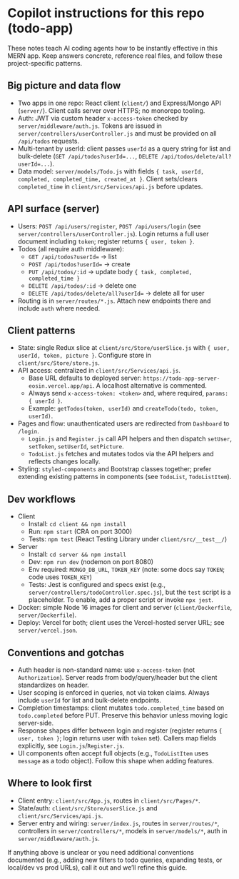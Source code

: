 # Copilot instructions for this repo (todo-app)

These notes teach AI coding agents how to be instantly effective in this MERN app. Keep answers concrete, reference real files, and follow these project-specific patterns.

## Big picture and data flow
- Two apps in one repo: React client (`client/`) and Express/Mongo API (`server/`). Client calls server over HTTPS; no monorepo tooling.
- Auth: JWT via custom header `x-access-token` checked by `server/middleware/auth.js`. Tokens are issued in `server/controllers/userController.js` and must be provided on all `/api/todos` requests.
- Multi-tenant by userId: client passes `userId` as a query string for list and bulk-delete (`GET /api/todos?userId=...`, `DELETE /api/todos/delete/all?userId=...`).
- Data model: `server/models/Todo.js` with fields `{ task, userId, completed, completed_time, created_at }`. Client sets/clears `completed_time` in `client/src/Services/api.js` before updates.

## API surface (server)
- Users: `POST /api/users/register`, `POST /api/users/login` (see `server/controllers/userController.js`). Login returns a full user document including `token`; register returns `{ user, token }`.
- Todos (all require auth middleware):
  - `GET /api/todos?userId=` → list
  - `POST /api/todos?userId=` → create
  - `PUT /api/todos/:id` → update body `{ task, completed, completed_time }`
  - `DELETE /api/todos/:id` → delete one
  - `DELETE /api/todos/delete/all?userId=` → delete all for user
- Routing is in `server/routes/*.js`. Attach new endpoints there and include `auth` where needed.

## Client patterns
- State: single Redux slice at `client/src/Store/userSlice.js` with `{ user, userId, token, picture }`. Configure store in `client/src/Store/store.js`.
- API access: centralized in `client/src/Services/api.js`.
  - Base URL defaults to deployed server: `https://todo-app-server-eosin.vercel.app/api`. A localhost alternative is commented.
  - Always send `x-access-token: <token>` and, where required, `params: { userId }`.
  - Example: `getTodos(token, userId)` and `createTodo(todo, token, userId)`.
- Pages and flow: unauthenticated users are redirected from `Dashboard` to `/login`.
  - `Login.js` and `Register.js` call API helpers and then dispatch `setUser`, `setToken`, `setUserId`, `setPicture`.
  - `TodoList.js` fetches and mutates todos via the API helpers and reflects changes locally.
- Styling: `styled-components` and Bootstrap classes together; prefer extending existing patterns in components (see `TodoList`, `TodoListItem`).

## Dev workflows
- Client
  - Install: `cd client && npm install`
  - Run: `npm start` (CRA on port 3000)
  - Tests: `npm test` (React Testing Library under `client/src/__test__/`)
- Server
  - Install: `cd server && npm install`
  - Dev: `npm run dev` (nodemon on port 8080)
  - Env required: `MONGO_DB_URL`, `TOKEN_KEY` (note: some docs say `TOKEN`; code uses `TOKEN_KEY`)
  - Tests: Jest is configured and specs exist (e.g., `server/controllers/todoController.spec.js`), but the `test` script is a placeholder. To enable, add a proper script or invoke `npx jest`.
- Docker: simple Node 16 images for client and server (`client/Dockerfile`, `server/Dockerfile`).
- Deploy: Vercel for both; client uses the Vercel-hosted server URL; see `server/vercel.json`.

## Conventions and gotchas
- Auth header is non-standard name: use `x-access-token` (not `Authorization`). Server reads from body/query/header but the client standardizes on header.
- User scoping is enforced in queries, not via token claims. Always include `userId` for list and bulk-delete endpoints.
- Completion timestamps: client mutates `todo.completed_time` based on `todo.completed` before PUT. Preserve this behavior unless moving logic server-side.
- Response shapes differ between login and register (register returns `{ user, token }`; login returns user with `token` set). Callers map fields explicitly, see `Login.js`/`Register.js`.
- UI components often accept full objects (e.g., `TodoListItem` uses `message` as a todo object). Follow this shape when adding features.

## Where to look first
- Client entry: `client/src/App.js`, routes in `client/src/Pages/*`.
- State/auth: `client/src/Store/userSlice.js` and `client/src/Services/api.js`.
- Server entry and wiring: `server/index.js`, routes in `server/routes/*`, controllers in `server/controllers/*`, models in `server/models/*`, auth in `server/middleware/auth.js`.

If anything above is unclear or you need additional conventions documented (e.g., adding new filters to todo queries, expanding tests, or local/dev vs prod URLs), call it out and we’ll refine this guide.